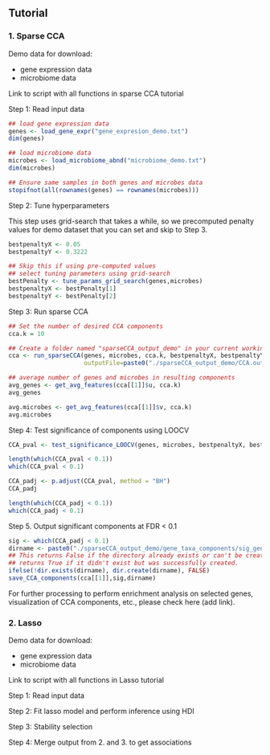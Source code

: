 ## Tutorial

### 1. Sparse CCA

Demo data for download: 
- gene expression data
- microbiome data

Link to script with all functions in sparse CCA tutorial

Step 1: Read input data

```R
## load gene expression data
genes <- load_gene_expr("gene_expresion_demo.txt")
dim(genes)

## load microbiome data
microbes <- load_microbiome_abnd("microbiome_demo.txt")
dim(microbes)

## Ensure same samples in both genes and microbes data
stopifnot(all(rownames(genes) == rownames(microbes)))
```

Step 2: Tune hyperparameters

This step uses grid-search that takes a while, so we precomputed penalty values for demo dataset that you can set and skip to Step 3.
```R
bestpenaltyX <- 0.05
bestpenaltyY <- 0.3222
```

```R
## Skip this if using pre-computed values
## select tuning parameters using grid-search
bestPenalty <- tune_params_grid_search(genes,microbes)
bestpenaltyX <- bestPenalty[1]
bestpenaltyY <- bestPenalty[2]
```

Step 3: Run sparse CCA

```R
## Set the number of desired CCA components
cca.k = 10

## Create a folder named "sparseCCA_output_demo" in your current working directory for this demo.
cca <- run_sparseCCA(genes, microbes, cca.k, bestpenaltyX, bestpenaltyY,
                     outputFile=paste0("./sparseCCA_output_demo/CCA.output.",bestpenaltyX,"_",bestpenaltyY,".txt"))

## average number of genes and microbes in resulting components
avg_genes <- get_avg_features(cca[[1]]$u, cca.k)
avg_genes

avg.microbes <- get_avg_features(cca[[1]]$v, cca.k)
avg.microbes
```

Step 4: Test significance of components using LOOCV

```R
CCA_pval <- test_significance_LOOCV(genes, microbes, bestpenaltyX, bestpenaltyY, cca.k)

length(which(CCA_pval < 0.1)) 
which(CCA_pval < 0.1)

CCA_padj <- p.adjust(CCA_pval, method = "BH")
CCA_padj

length(which(CCA_padj < 0.1))
which(CCA_padj < 0.1)
```

Step 5. Output significant components at FDR < 0.1

```R
sig <- which(CCA_padj < 0.1)
dirname <- paste0("./sparseCCA_output_demo/gene_taxa_components/sig_gene_taxa_components_",bestpenaltyX,"_", bestpenaltyY,"_padj/")
## This returns False if the directory already exists or can't be created, 
## returns True if it didn't exist but was successfully created.
ifelse(!dir.exists(dirname), dir.create(dirname), FALSE)
save_CCA_components(cca[[1]],sig,dirname)
```

For further processing to perform enrichment analysis on selected genes, visualization of CCA components, etc., please check here (add link).

### 2. Lasso

Demo data for download:
- gene expression data
- microbiome data

Link to script with all functions in Lasso tutorial

Step 1: Read input data

Step 2: Fit lasso model and perform inference using HDI

Step 3: Stability selection

Step 4: Merge output from 2. and 3. to get associations






